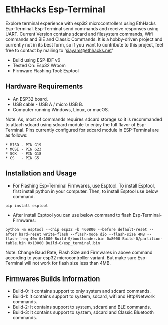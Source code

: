 
# EthHacks Esp-Terminal

Explore terminal experience with esp32 microcontrollers using EthHacks Esp-Terminal. Esp-Terminal send commands and receive responses using UART. Current Version contains sdcard and filesystem commands, Wifi commands and BlE and Classic Commands. It is a hobby-driven project and currently not in its best form, so if you want to contribute to this project, feel free to contact by mailing to 'siayam@ethhacks.net'

* Build using ESP-IDF v6
* Tested On: Esp32 Wroom
* Firmware Flashing Tool: Esptool

## Hardware Requirements

* An ESP32 board.
* USB cable - USB A / micro USB B.
* Computer running Windows, Linux, or macOS.

Note: As, most of commands requires sdcard storage so it is recommanded to attach sdcard using sdcard module to enjoy the full flavor of Esp-Terminal.
Pins currently configured for sdcard module in ESP-Terminal are as follows:

    * MISO - PIN G19
    * MOSI - PIN G23
    * SCK  - PIN G18
    * CS   - PIN G5


## Installation and Usage

* For Flashing Esp-Terminal Firmwares, use Esptool. To install Esptool, first install python in your computer. Then, to install Esptool use below command.

```
pip install esptool
```    

* After install Esptool you can use below command to flash Esp-Terminal-Firmwares:

```
python -m esptool --chip esp32 -b 460800 --before default-reset --after hard-reset write-flash --flash-mode dio --flash-size 4MB --flash-freq 40m 0x1000 Build-0/bootloader.bin 0x8000 Build-0/partition-table.bin 0x10000 Build-0/esp_terminal.bin
```   

Note: Change Baud Rate, Flash Size and Firmwares in above command according to your esp32 microcontroller variant. But make sure Esp-Terminal will not work for flash size less than 4MB.


## Firmwares Builds Information

* Build-0: It contains support to only system and sdcard commands.
* Build-1: It contains support to system, sdcard, wifi and Http/Network commands.
* Build-2: It contains support to system, sdcard and BLE commands.
* Build-3: It contains support to system, sdcard and Classic Bluetooth commands.

